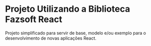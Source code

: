 # Projeto Utilizando a Biblioteca Fazsoft React

Projeto simplificado  para servir de base, modelo e/ou exemplo para o desenvolvimento de novas aplicações React.